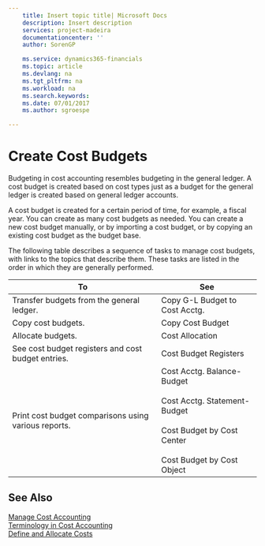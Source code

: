 ```yaml
---
    title: Insert topic title| Microsoft Docs
    description: Insert description
    services: project-madeira
    documentationcenter: ''
    author: SorenGP

    ms.service: dynamics365-financials
    ms.topic: article
    ms.devlang: na
    ms.tgt_pltfrm: na
    ms.workload: na
    ms.search.keywords:
    ms.date: 07/01/2017
    ms.author: sgroespe

---
```

# Create Cost Budgets
Budgeting in cost accounting resembles budgeting in the general ledger. A cost budget is created based on cost types just as a budget for the general ledger is created based on general ledger accounts.  
  
 A cost budget is created for a certain period of time, for example, a fiscal year. You can create as many cost budgets as needed. You can create a new cost budget manually, or by importing a cost budget, or by copying an existing cost budget as the budget base.  
  
 The following table describes a sequence of tasks to manage cost budgets, with links to the topics that describe them. These tasks are listed in the order in which they are generally performed.  
  
|To|See|  
|--------|---------|  
|Transfer budgets from the general ledger.|Copy G-L Budget to Cost Acctg.|  
|Copy cost budgets.|Copy Cost Budget|  
|Allocate budgets.|Cost Allocation|  
|See cost budget registers and cost budget entries.|Cost Budget Registers|  
|Print cost budget comparisons using various reports.|Cost Acctg. Balance-Budget<br /><br /> Cost Acctg. Statement-Budget<br /><br /> Cost Budget by Cost Center<br /><br /> Cost Budget by Cost Object|  
  
## See Also  
 [Manage Cost Accounting](../manage-cost-accounting.md)   
 [Terminology in Cost Accounting](../terminology-in-cost-accounting.md)   
 [Define and Allocate Costs](../define-and-allocate-costs.md)